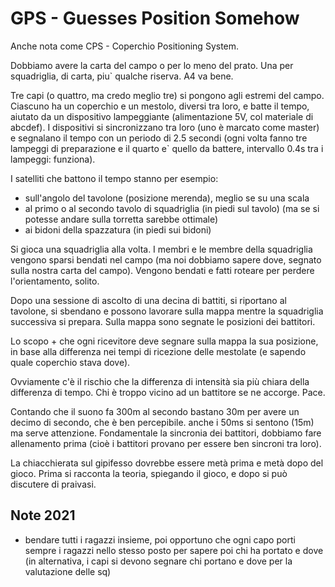 # GPS - Guesses Position Somehow

Anche nota come CPS - Coperchio Positioning System.

Dobbiamo avere la carta del campo o per lo meno del prato. Una
per squadriglia, di carta, piu` qualche riserva. A4 va bene.

Tre capi (o quattro, ma credo meglio tre) si pongono agli estremi del
campo.  Ciascuno ha un coperchio e un mestolo, diversi tra loro, e
batte il tempo, aiutato da un dispositivo lampeggiante (alimentazione
5V, col materiale di abcdef).  I dispositivi si sincronizzano tra loro
(uno è marcato come master) e segnalano il tempo con un periodo di
2.5 secondi (ogni volta fanno tre lampeggi di preparazione e il quarto
e` quello da battere, intervallo 0.4s tra i lampeggi: funziona).

I satelliti che battono il tempo stanno per esempio:
- sull'angolo del tavolone (posizione merenda), meglio se su una scala
- al primo o al secondo tavolo di squadriglia (in piedi sul tavolo)
(ma se si potesse andare sulla torretta sarebbe ottimale)
- ai bidoni della spazzatura (in piedi sui bidoni)

Si gioca una squadriglia alla volta.  I membri e le membre della
squadriglia  vengono sparsi bendati nel campo (ma noi dobbiamo sapere
dove, segnato sulla nostra carta del campo).
Vengono bendati e fatti roteare per perdere l'orientamento, solito.

Dopo una sessione di ascolto di una decina di battiti, si riportano al
tavolone, si sbendano e possono lavorare sulla mappa mentre la
squadriglia successiva si prepara. Sulla mappa sono segnate le
posizioni dei battitori.

Lo scopo + che ogni ricevitore deve segnare sulla mappa la sua
posizione, in base alla differenza nei tempi di ricezione delle
mestolate (e sapendo quale coperchio stava dove).

Ovviamente c'è il rischio che la differenza di intensità sia più
chiara della differenza di tempo.  Chi è troppo vicino ad un battitore
se ne accorge. Pace.

Contando che il suono fa 300m al secondo bastano 30m per avere un
decimo di secondo, che è ben percepibile. anche i 50ms si sentono
(15m) ma serve attenzione. Fondamentale la sincronia dei battitori,
dobbiamo fare allenamento prima (cioè i battitori provano per
essere ben sincroni tra loro).

La chiacchierata sul gipifesso dovrebbe essere metà prima e metà
dopo del gioco.  Prima si racconta la teoria, spiegando il gioco, e
dopo si può discutere di praivasi.

## Note 2021
- bendare tutti i ragazzi insieme, poi opportuno che ogni capo porti sempre i ragazzi nello stesso posto per sapere poi chi ha portato e dove (in alternativa, i capi si devono segnare chi portano e dove per la valutazione delle sq)

